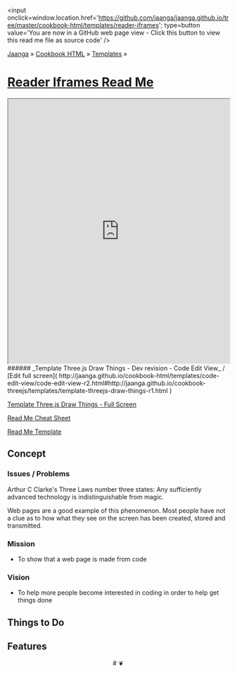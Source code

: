 <span style=display:none; >[You are now in a GitHub source code view - click this link to view this read me file as a web page]( http://jaanga.github.io/cookbook-html/templates/reader-iframes/ "View file as a web page." ) </span>
<input onclick=window.location.href='https://github.com/jaanga/jaanga.github.io/tree/master/cookbook-html/templates/reader-iframes'; type=button value='You are now in a GitHub web page view - Click this button to view this read me file as source code' />

[Jaanga]( http://jaanga.github.io ) » [Cookbook HTML]( http://jaanga.github.io/cookbook-html/  ) » 
[Templates]( http://jaanga.github.io/cookbook-html/templates/  ) »

[Reader Iframes Read Me]( ./index.html )
===

<iframe class=ifr src="http://jaanga.github.io/cookbook-html/templates/code-edit-view/code-edit-view-r2.html#http://jaanga.github.io/cookbook-threejs/templates/template-threejs-draw-things-r1.html" width=100% height=600px ></iframe>  
###### _Template Three.js Draw Things - Dev revision - Code Edit View_ /  [Edit full screen]( http://jaanga.github.io/cookbook-html/templates/code-edit-view/code-edit-view-r2.html#http://jaanga.github.io/cookbook-threejs/templates/template-threejs-draw-things-r1.html )

[Template Three.js Draw Things - Full Screen]( http://jaanga.github.io/cookbook-threejs/templates/template-threejs-draw-things-r1.html )


[Read Me Cheat Sheet]( ./index.html#readme-cheat-sheet.md )

[Read Me Template]( ./index.html#readme-template.md )

## Concept



### Issues / Problems
<!--

The general format is an adaptation of the ideas developed in Alexander's _et al_ [A Patttern Language]( https://books.google.com/books?id=hwAHmktpk5IC&pg=PR10#v=onepage&q&f=false ) - as sammarized on page 10.

Each pattern describes a problem which occurs over and over again in our environment, and then describes the core of the solution to that problem, in such a way that you can use this solution a million times over, without ever doing it the same way twice.

patterns are descriptions of common problems and proposal for the solutions that can be used repeatedly every time the problem is encountered and producing an different outcome.

-->

Arthur C Clarke's Three Laws number three states: Any sufficiently advanced technology is indistinguishable from magic.

Web pages are a good example of this phenomenon. Most people have not a clue as to how what they see on the screen has been created, stored and transmitted.
 
### Mission
<!-- a statement of a rationale, applicable now as well as in the future -->

* To show that a web page is made from code

### Vision
<!--  a descriptive picture of a desired future state -->

* To help more people become interested in coding in order to help get things done

## Things to Do


## Features



<center title="dingbat" >
# <span onclick=window.scrollTo(0,0); style=cursor:pointer; >❦</span>
</center>


